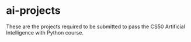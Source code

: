 # ai-projects

These are the projects required to be submitted to pass the CS50 Artificial Intelligence with Python course. 
